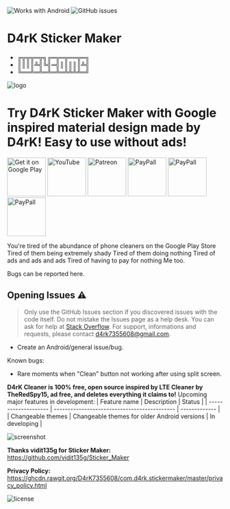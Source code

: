 ![Works with Android](https://img.shields.io/badge/Works_with-Android-green?style=flat-square)
![GitHub issues](https://img.shields.io/github/issues/D4rK7355608/com.d4rk.stikcermaker)

# D4rK Sticker Maker

- ╔╦╦╦═╦╗╔═╦═╦══╦═╗
- ║║║║╩╣╚╣═╣║║║║║╩╣
- ╚══╩═╩═╩═╩═╩╩╩╩═╝

![logo](https://github.com/D4rK7355608/com.d4rk.stikcermaker/blob/master/screenshots/ic_play_store.png)

# Try D4rK Sticker Maker with Google inspired material design made by D4rK! Easy to use without ads!

[<img src="https://github.com/D4rK7355608/com.d4rk.cleaner/blob/master/screenshots/badges/google_play_store.png"
alt="Get it on Google Play"
height="90">](https://play.google.com/store/apps/details?id=com.d4rk.cleaner)
[<img src="https://github.com/D4rK7355608/com.d4rk.cleaner/blob/master/screenshots/badges/youtube.png"
alt="YouTube"
height="90">](https://www.youtube.com/channel/UCLDi-rmSRry0pNL-oVvGJAw/featured)
[<img src="https://github.com/D4rK7355608/com.d4rk.cleaner/blob/master/screenshots/badges/patreon.png"
alt="Patreon"
height="90">](https://www.patreon.com/d4rk7355608)
[<img src="https://github.com/D4rK7355608/com.d4rk.cleaner/blob/master/screenshots/badges/paypal.png"
alt="PayPall"
height="90">](https://www.paypal.me/d4rkmichaeltutorials)
[<img src="https://github.com/D4rK7355608/com.d4rk.cleaner/blob/master/screenshots/badges/deviant_art.png"
alt="PayPall"
height="90">](https://www.deviantart.com/d4rk7355608)
[<img src="https://github.com/D4rK7355608/com.d4rk.cleaner/blob/master/screenshots/badges/gamejolt.png"
alt="PayPall"
height="90">](https://gamejolt.com/@D4rK_S-A-D)

You're tired of the abundance of phone cleaners on the Google Play Store Tired of them being extremely shady Tired of them doing nothing Tired of ads and ads and ads Tired of having to pay for nothing Me too.

Bugs can be reported here.

## Opening Issues :warning:

> Only use the GitHub Issues section if you discovered issues with the code itself. Do not mistake the Issues page as a help desk. You can ask for help at [Stack Overflow](https://stackoverflow.com/questions/tagged/android).
> For support, informations and requests, please contact <d4rk7355608@gmail.com>.

- Create an Android/general issue/bug.

Known bugs:
- Rare moments when "Clean" button not working after using split screen.

__D4rK Cleaner is 100% free, open source inspired by LTE Cleaner by TheRedSpy15, ad free, and deletes everything it claims to!__
Upcoming major features in development:
| Feature name         | Description                                  | Status        |
| -------------------- | -------------------------------------------- | ------------- |
| Changeable themes    | Changeable themes for older Android versions | In developing |

![screenshot](https://github.com/D4rK7355608/com.d4rk.cleaner/blob/master/screenshots/screenshot.png)

__Thanks vidit135g for Sticker Maker:__ https://github.com/vidit135g/Sticker_Maker

__Privacy Policy:__ https://ghcdn.rawgit.org/D4rK7355608/com.d4rk.stickermaker/master/privacy_policy.html

![license](https://imgur.com/QQlcEVT.png) 
